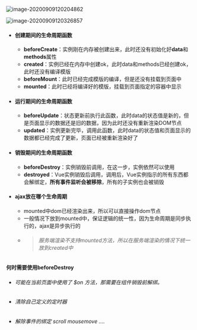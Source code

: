 ![image-20200909120204862](/Users/apple/Library/Application%20Support/typora-user-images/image-20200909120204862.png)

![image-20200909120326857](/Users/apple/Library/Application%20Support/typora-user-images/image-20200909120326857.png)

- #### 创建期间的生命周期函数
  - **beforeCreate**：实例刚在内存被创建出来，此时还没有初始化好**data**和**methods**属性
  - **created**：实例已经在内存中创建ok，此时data和methods已经创建ok，此时还没有编译模版
  - **beforeMount**：此时已经完成模版的编译，但是还没有挂载到页面中
  - **mounted**：此时已经将编译好的模版，挂载到页面指定的容器中显示

- #### 运行期间的生命周期函数

  - **beforeUpdate**：状态更新前执行此函数，此时data的状态值是新的，但是页面显示的数据还是旧的数据，因为此时还没有重新渲染DOM节点
  - **updated**：实例更新完毕，调用此函数，此时data的状态值和页面显示的数据都已经完成了更新，页面已经被重新渲染好了

- #### 销毁期间的生命周期函数

  - **beforeDestroy**：实例销毁前调用，在这一步，实例依然可以使用
  - **destroyed**：Vue实例销毁后调用，调用后，Vue实例指示的所有东西都会解绑定，**所有事件监听会被移除**，所有的子实例也会被销毁
  
- #### ajax放在哪个生命周期

  - mounted中dom已经渲染出来，所以可以直接操作dom节点
  - 一般情况下放到mounted中，保证逻辑的统一性，因为生命周期是同步执行的，ajax是异步执行的
  - > ###### 服务端渲染不支持mounted方法，所以在服务端渲染的情况下统一放到created中

#### **何时需要使用**beforeDestroy

- ###### 可能在当前页面中使用了 $on 方法，那需要在组件销毁前解绑。

- ###### 清除自己定义的定时器

- ###### 解除事件的绑定 scroll mousemove ....